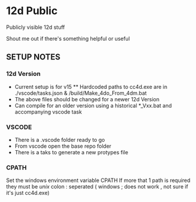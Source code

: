 # 12d Public

Publicly visible 12d stuff

Shout me out if there's something helpful or useful

## SETUP NOTES

### 12d Version
* Current setup is for v15
** Hardcoded paths to cc4d.exe are in ./vscode/tasks.json & /build/Make_4do_From_4dm.bat
* The above files should be changed for a newer 12d Version
* Can compile for an older version using a historical *_Vxx.bat and accompanying vscode task

### VSCODE
* There is a .vscode folder ready to go
* From vscode open the base repo folder
* There is a taks to generate a new protypes file

### CPATH
Set the windows environment variable
CPATH
If more that 1 path is required they must be _unix_ colon : seperated ( windows ; does not work , not sure if it's just cc4d.exe)
